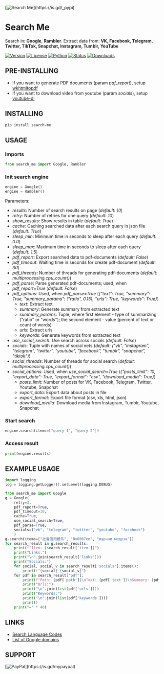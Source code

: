 [![Search Me](https://is.gd/search_me_logo__)](https://is.gd/_pypi)

# Search Me

Search in: **Google**, **Rambler**. Extract data from: **VK, Facebook, Telegram, Twitter, TikTok, Snapchat, Instagram, Tumblr, YouTube**

[![Version](https://img.shields.io/pypi/v/search-me.svg?style=flat-square&logo=appveyor)](https://pypi.org/project/search-me)
[![License](https://img.shields.io/pypi/l/search-me.svg?style=flat-square&logo=appveyor)](https://pypi.org/project/search-me)
[![Python](https://img.shields.io/pypi/pyversions/search-me.svg?style=flat-square&logo=appveyor)](https://pypi.org/project/search-me)
[![Status](https://img.shields.io/pypi/status/search-me.svg?style=flat-square&logo=appveyor)](https://pypi.org/project/search-me)
[![Downloads](https://static.pepy.tech/personalized-badge/search-me?period=total&units=international_system&left_color=black&right_color=blue&left_text=Downloads)](https://pepy.tech/project/search-me)

## PRE-INSTALLING

- If you want to generate PDF documents (param *pdf_report*), setup [wkhtmltopdf](https://is.gd/html2pdf)
- If you want to download video from youtube (param *socials*), setup [youtube-dl](https://is.gd/youtube_dl)

## INSTALLING

```bash
pip install search-me
```

## USAGE

### Imports

```python
from search_me import Google, Rambler
```

### Init search engine

```python
engine = Google()
engine = Rambler()
```

Parameters:

- *results*: Number of search results on page (*default: 10*)
- *retry*: Number of retries for one query (*default: 10*)
- *show_results*: Show results in table (*default: True*)
- *cache*: Caching searched data after each search query in json file (*default: True*)
- *sleep_min*: Minimum time in seconds to sleep after each query (*default: 0.0*)
- *sleep_max*: Maximum time in seconds to sleep after each query (*default: 1.5*)
- *pdf_report*: Export searched data to pdf-documents (*default: False*)
- *pdf_timeout*: Waiting time in seconds for create pdf-document (*default: 30*)
- *pdf_threads*: Number of threads for generating pdf-documents (*default: multiprocessing.cpu_count()*)
- *pdf_parse*: Parse generated pdf-documents; used, when *pdf_report=True* (*default: False*)
- *pdf_options*: Used, when *pdf_parse=True* (*{"text": True, "summary": True, "summary_params": ("ratio", 0.15), "urls": True, "keywords": True}*)
	- *text*: Extract text
	- *summary*: Generate summary from extracted text
	- *summary_params*: Tuple, where first element - type of summarizing ("ratio" or "words"); the second element - value (percent of text or count of words)
	- *urls*: Extract urls
	- *keywords*: Generate keywords from extracted text
- *use_social_search*: Use search across socials (*default: False*)
- *socials*: Tuple with names of social nets (*default: ("vk", "instagram", "telegram", "twitter", "youtube", "facebook", "tumblr", "snapchat", "tiktok")*)
- *social_threads*: Number of threads for social search (*default: multiprocessing.cpu_count()*)
- *social_options*: Used, when *use_social_search=True* (*{"posts_limit": 10, "export_data": True, "export_format": "csv", "download_media": True}*)
	- *posts_limit*: Number of posts for VK, Facebook, Telegram, Twitter, Youtube, Snapchat
	- *export_data*: Export data about posts in file
	- *export_format*: Export file format (csv, xls, html, json)
	- *download_media*: Download media from Instagram, Tumblr, Youtube, Snapchat


### Start search

```python
engine.search(items=["query 1", "query 2"])
```

### Access result

```python
print(engine.results)
```

## EXAMPLE USAGE

```python
import logging
log = logging.getLogger().setLevel(logging.DEBUG)

from search_me import Google
g = Google(
	retry=3,
	pdf_report=True,
	pdf_timeout=10,
	cache=True,
	use_social_search=True,
	pdf_parse=True,
	socials=("vk", "telegram", "twitter", "youtube", "facebook")
	)
g.search(items=["社會信用體系", "0x0007ee", "журнал медуза"])
for search_result in g.search_results:
	print(f"Item: {search_result['item']}")
	print("Links:")
	print("\n".join(search_result['links']))
	print("Socials:")
	for social, social_v in search_result['socials'].items():
		print(f"{social} {social_v}")
	for pdf in search_result['pdf']:
		print(f"Path: {pdf['path']}\nText: {pdf['text']}\nSummary: {pdf['summary']}")
		print("Urls:")
		print("\n".join(list(pdf['urls'])))
		print("Keywords:")
		print("\n".join(list(pdf['keywords'])))
		print()
	print("=" * 40)
```

## LINKS
- [Search Language Codes](https://is.gd/lang_codes)
- [List of Google domains](https://is.gd/domains_list)

## SUPPORT

[![PayPal](https://is.gd/search_me_paypal_)](https://is.gd/mypaypal)